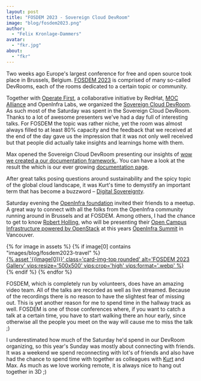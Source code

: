 ```yaml
---
layout: post
title: "FOSDEM 2023 - Sovereign Cloud DevRoom"
image: "blog/fosdem2023.png"
author:
  - "Felix Kronlage-Dammers"
avatar:
  - "fkr.jpg"
about:
  - "fkr"
---
```


Two weeks ago Europe's largest conference for free and open source took place in Brussels, Belgium.
[FOSDEM 2023](https://www.fosdem.org) is comprised of many so-called DevRooms, each of the rooms dedicated
to a certain topic or community.

Together with [Operate First](https://www.operate-first.cloud/), a collaborative initiative by RedHat, [MOC Alliance](https://massopen.cloud/)
and OpenInfra Labs, we organized the [Sovereign Cloud DevRoom](https://fosdem.org/2023/schedule/track/sovereign_cloud/).
As such most of the Saturday was spent in the Sovereign Cloud DevRoom. Thanks to a lot of awesome presenters
we've had a day full of interesting talks. For FOSDEM the topic was rather niche, yet the room was almost
always filled to at least 80% capacity and the feedback that we received at the end of the day gave us the
impression that it was not only well received but that people did actually take insights and learnings home
with them.

Max opened the Sovereign Cloud DevRoom presenting our insights of [wow we created a our documentation framework.](https://fosdem.org/2023/schedule/event/sovcloud_how_we_created_a_documentation_framework_that_works_across_a_group_of_vendors/). You can have a look at the result the which is our ever growing [documentation page](docs.scs.community).

After great talks posing questions around sustainability and the spicy topic of the global cloud landscape, it was Kurt's time to demystify an important term that has become a buzzword – [Digital Sovereignty](https://fosdem.org/2023/schedule/event/sovcloud_what_is_digital_sovereignty_and_how_can_oss_help_to_achieve_it/).

Saturday evening the [OpenInfra foundation](https://openinfra.dev) invited their friends to a meetup. A great way to connect with all
the folks from the OpenInfra community running around in Brussels and at FOSDEM. Among others, I had the chance
to get to know [Robert Holling](https://www.linkedin.com/feed/update/urn:li:activity:7028085889545207808/), who will be
presenting their [Open Campus Infrastructure powered by OpenStack](https://www.linkedin.com/feed/update/urn:li:activity:7029170851237257216/)
at this years [OpenInfra Summit](https://openinfra.dev/summit/vancouver-2023) in Vancouver.

<div class="row row-cols-1 row-cols-md-2 row-cols-lg-4 g-4">
  {% for image in assets %}
    {% if image[0] contains "images/blog/fosdem2023-travel" %}
      <div>
        <a href="{% asset '{{image[0]}}' @path %}">
          {% asset '{{image[0]}}' class='card-img-top rounded' alt='FOSDEM 2023 Gallery' vips:resize='500x500' vips:crop='high' vips:format='.webp' %}
        </a>
      </div>
    {% endif %}
  {% endfor %}
</div>

FOSDEM, which is completely run by volunteers, does have an amazing video team. All of the talks are recorded
as well as live streamed. Because of the recordings there is no reason to have the slightest fear of missing out.
This is yet another reason for me to spend time in the hallway track as well. FOSDEM is one of those conferences
where, if you want to catch a talk at a certain time, you have to start walking there an hour early, since otherwise
all the people you meet on the way will cause me to miss the talk ;)

I underestimated how much of the Saturday he'd spend in our DevRoom organizing, so this year's
Sunday was mostly about connecting with friends.
It was a weekend we spend reconnecting with lot's of friends and also have had the chance to spend time with
together as colleagues with [Kurt](https://www.linkedin.com/posts/kurt-garloff_fosdem23-sovereigncloud-openinfrastructure-activity-7028038003520368640-_4L1)
and Max. As much as we love working remote, it is always nice to hang out together in 3D ;)
